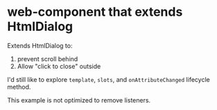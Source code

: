 # web-component that extends HtmlDialog

Extends HtmlDialog to:
1. prevent scroll behind
2. Allow "click to close" outside

I'd still like to explore `template`, `slots`, and `onAttributeChanged` lifecycle method.

This example is not optimized to remove listeners.